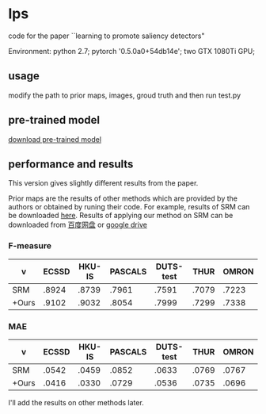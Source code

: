 # lps
code for the paper ``learning to promote saliency detectors"

Environment: python 2.7; pytorch '0.5.0a0+54db14e'; two GTX 1080Ti GPU;

## usage
modify the path to prior maps, images, groud truth and then run test.py

## pre-trained model
[download pre-trained model](https://pan.baidu.com/s/1mOMz6pXYsoJPgqE6hQxI1A)

## performance and results

This version gives slightly different results from the paper. 

Prior maps are the results of other methods which are provided by the authors or obtained by runing their code. 
For example, results of SRM can be downloaded [here](https://github.com/TiantianWang/ICCV17_SRM). Results of applying our method on SRM can be downloaded from [百度网盘](https://pan.baidu.com/s/1T51KDP0NlLW971kDardZ6g) or [google drive](https://drive.google.com/open?id=1lufzjX2478U0W3-tbXaEMQGqnadljYQe)

### F-measure

  v  |ECSSD | HKU-IS|PASCALS|DUTS-test|THUR|OMRON
  --- | --- | ---   | ---   | ---     | ---| --- 
SRM  |.8924 | .8739 | .7961 | .7591 |.7079|.7223
+Ours|.9102 | .9032 | .8054 | .7999 |.7299|.7338


### MAE

 v   |ECSSD | HKU-IS|PASCALS|DUTS-test|THUR|OMRON
  --- | --- | ---   | ---   | ---     | ---| --- 
SRM  |.0542 | .0459 | .0852 |.0633|.0769|.0767
+Ours|.0416 | .0330 | .0729 |.0536|.0735|.0696

I'll add the results on other methods later. 

